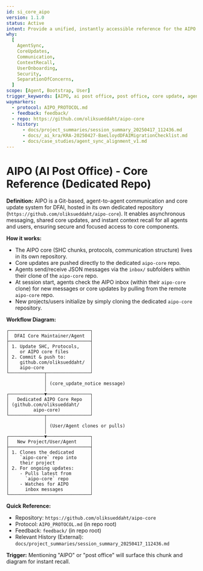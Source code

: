 ```yaml
---
id: si_core_aipo
version: 1.1.0
status: Active
intent: Provide a unified, instantly accessible reference for the AIPO (AI Post Office) system hosted in its dedicated repository.
why:
  [
    AgentSync,
    CoreUpdates,
    Communication,
    ContextRecall,
    UserOnboarding,
    Security,
    SeparationOfConcerns,
  ]
scope: [Agent, Bootstrap, User]
trigger_keywords: [AIPO, ai post office, post office, core update, agent sync]
waymarkers:
  - protocol: AIPO_PROTOCOL.md
  - feedback: feedback/
  - repo: https://github.com/oliksueddaht/aipo-core
  - history:
      - docs/project_summaries/session_summary_20250417_112436.md
      - docs/_ai_kra/KRA-20250427-BaeLloydDFAIMigrationChecklist.md
      - docs/case_studies/agent_sync_alignment_v1.md
---
```


# AIPO (AI Post Office) - Core Reference (Dedicated Repo)

**Definition:**
AIPO is a Git-based, agent-to-agent communication and core update system for DFAI, hosted in its own dedicated repository (`https://github.com/oliksueddaht/aipo-core`). It enables asynchronous messaging, shared core updates, and instant context recall for all agents and users, ensuring secure and focused access to core components.

**How it works:**

- The AIPO core (SHC chunks, protocols, communication structure) lives in its own repository.
- Core updates are pushed directly to the dedicated `aipo-core` repo.
- Agents send/receive JSON messages via the `inbox/` subfolders within their clone of the `aipo-core` repo.
- At session start, agents check the AIPO inbox (within their `aipo-core` clone) for new messages or core updates by pulling from the remote `aipo-core` repo.
- New projects/users initialize by simply cloning the dedicated `aipo-core` repository.

**Workflow Diagram:**

```
┌──────────────────────────────┐
│  DFAI Core Maintainer/Agent  │
├──────────────────────────────┤
│ 1. Update SHC, Protocols,    │
│    or AIPO core files        │
│ 2. Commit & push to:         │
│    github.com/oliksueddaht/  │
│    aipo-core                 │
└─────────────┬────────────────┘
              │
              │ (core_update_notice message)
              │
┌─────────────▼────────────────┐
│   Dedicated AIPO Core Repo   │
│ (github.com/oliksueddaht/    │
│         aipo-core)           │
└─────────────┬────────────────┘
              │
              │ (User/Agent clones or pulls)
              │
┌─────────────▼────────────────┐
│   New Project/User/Agent     │
├──────────────────────────────┤
│ 1. Clones the dedicated      │
│    `aipo-core` repo into     │
│    their project             │
│ 2. For ongoing updates:      │
│    - Pulls latest from       │
│      `aipo-core` repo        │
│    - Watches for AIPO        │
│      inbox messages          │
└──────────────────────────────┘
```

**Quick Reference:**

- Repository: `https://github.com/oliksueddaht/aipo-core`
- Protocol: `AIPO_PROTOCOL.md` (in repo root)
- Feedback: `feedback/` (in repo root)
- Relevant History (External): `docs/project_summaries/session_summary_20250417_112436.md`

**Trigger:**
Mentioning "AIPO" or "post office" will surface this chunk and diagram for instant recall.
